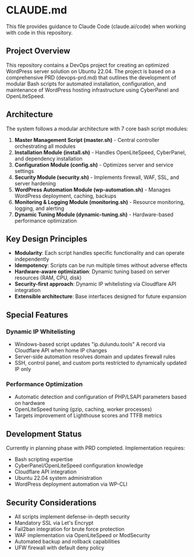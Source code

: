 # CLAUDE.md

This file provides guidance to Claude Code (claude.ai/code) when working with code in this repository.

## Project Overview

This repository contains a DevOps project for creating an optimized WordPress server solution on Ubuntu 22.04. The project is based on a comprehensive PRD (devops-prd.md) that outlines the development of modular Bash scripts for automated installation, configuration, and maintenance of WordPress hosting infrastructure using CyberPanel and OpenLiteSpeed.

## Architecture

The system follows a modular architecture with 7 core bash script modules:

1. **Master Management Script (master.sh)** - Central controller orchestrating all modules
2. **Installation Module (install.sh)** - Handles OpenLiteSpeed, CyberPanel, and dependency installation
3. **Configuration Module (config.sh)** - Optimizes server and service settings
4. **Security Module (security.sh)** - Implements firewall, WAF, SSL, and server hardening
5. **WordPress Automation Module (wp-automation.sh)** - Manages WordPress deployment, caching, backups
6. **Monitoring & Logging Module (monitoring.sh)** - Resource monitoring, logging, and alerting
7. **Dynamic Tuning Module (dynamic-tuning.sh)** - Hardware-based performance optimization

## Key Design Principles

- **Modularity**: Each script handles specific functionality and can operate independently
- **Idempotency**: Scripts can be run multiple times without adverse effects
- **Hardware-aware optimization**: Dynamic tuning based on server resources (RAM, CPU, disk)
- **Security-first approach**: Dynamic IP whitelisting via Cloudflare API integration
- **Extensible architecture**: Base interfaces designed for future expansion

## Special Features

### Dynamic IP Whitelisting
- Windows-based script updates "ip.dulundu.tools" A record via Cloudflare API when home IP changes
- Server-side automation resolves domain and updates firewall rules
- SSH, control panel, and custom ports restricted to dynamically updated IP only

### Performance Optimization
- Automatic detection and configuration of PHP/LSAPI parameters based on hardware
- OpenLiteSpeed tuning (gzip, caching, worker processes)
- Targets improvement of Lighthouse scores and TTFB metrics

## Development Status

Currently in planning phase with PRD completed. Implementation requires:
- Bash scripting expertise
- CyberPanel/OpenLiteSpeed configuration knowledge
- Cloudflare API integration
- Ubuntu 22.04 system administration
- WordPress deployment automation via WP-CLI

## Security Considerations

- All scripts implement defense-in-depth security
- Mandatory SSL via Let's Encrypt
- Fail2ban integration for brute force protection
- WAF implementation via OpenLiteSpeed or ModSecurity
- Automated backup and rollback capabilities
- UFW firewall with default deny policy
